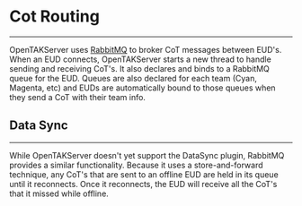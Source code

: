 # Cot Routing
---
OpenTAKServer uses [RabbitMQ](https://rabbitmq-website.pages.dev/) to broker CoT messages between EUD's. When an EUD
connects, OpenTAKServer starts a new thread to handle sending and receiving CoT's. It also declares and binds to a
RabbitMQ queue for the EUD. Queues are also declared for each team (Cyan, Magenta, etc) and EUDs are automatically
bound to those queues when they send a CoT with their team info.

## Data Sync
---
While OpenTAKServer doesn't yet support the DataSync plugin, RabbitMQ provides a similar functionality. Because it uses
a store-and-forward technique, any CoT's that are sent to an offline EUD are held in its queue until it reconnects.
Once it reconnects, the EUD will receive all the CoT's that it missed while offline.